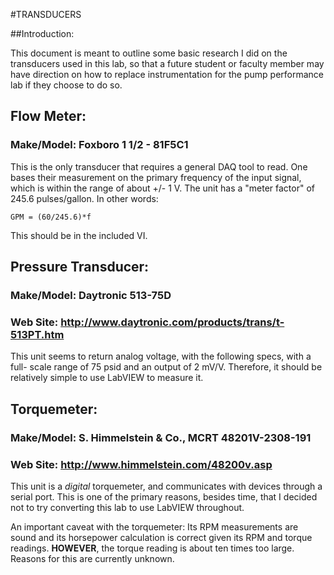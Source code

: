 #TRANSDUCERS

##Introduction:

This document is meant to outline some basic research I did on the transducers
used in this lab, so that a future student or faculty member may have direction
on how to replace instrumentation for the pump performance lab if they choose
to do so.

## Flow Meter:

### Make/Model: Foxboro 1 1/2 - 81F5C1

This is the only transducer that requires a general DAQ tool to read. One bases
their measurement on the primary frequency of the input signal, which is within
the range of about +/- 1 V. The unit has a "meter factor" of 
245.6 pulses/gallon. In other words:

    GPM = (60/245.6)*f

This should be in the included VI.

## Pressure Transducer:

### Make/Model: Daytronic 513-75D

### Web Site: http://www.daytronic.com/products/trans/t-513PT.htm

This unit seems to return analog voltage, with the following specs, with a full-
scale range of 75 psid and an output of 2 mV/V. Therefore, it should be
relatively simple to use LabVIEW to measure it.

## Torquemeter:

### Make/Model: S. Himmelstein & Co., MCRT 48201V-2308-191

### Web Site: http://www.himmelstein.com/48200v.asp

This unit is a *digital* torquemeter, and communicates with devices through a
serial port. This is one of the primary reasons, besides time, that I decided
not to try converting this lab to use LabVIEW throughout.

An important caveat with the torquemeter: Its RPM measurements are sound and
its horsepower calculation is correct given its RPM and torque readings.
**HOWEVER**, the torque reading is about ten times too large. Reasons for this
are currently unknown.
